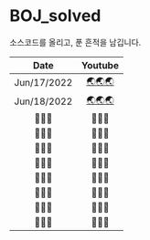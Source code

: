 # BOJ_solved
소스코드를 올리고, 푼 흔적을 남깁니다. <br>

| Date | Youtube |
|         :----:         | :----: |
|   Jun/17/2022    | [🌏🌏🌏](https://youtu.be/qN1Hzh1sV8s) |
|        Jun/18/2022        |   [🌏🌏🌏](https://www.youtube.com/watch?v=zVu44IkTzZM)   |
|        🚧🚧🚧        |   🚧🚧🚧   |
|        🚧🚧🚧        |   🚧🚧🚧   |
|        🚧🚧🚧        |   🚧🚧🚧   |
|        🚧🚧🚧        |   🚧🚧🚧   |
|        🚧🚧🚧        |   🚧🚧🚧   |
|        🚧🚧🚧        |   🚧🚧🚧   |
|        🚧🚧🚧        |   🚧🚧🚧   |
|        🚧🚧🚧        |   🚧🚧🚧   |